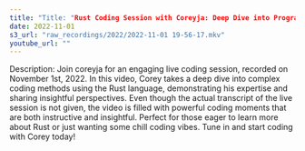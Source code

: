 ```yaml
---
title: "Title: "Rust Coding Session with Coreyja: Deep Dive into Programming"
date: 2022-11-01
s3_url: "raw_recordings/2022/2022-11-01 19-56-17.mkv"
youtube_url: ""
---
```



Description: 
Join coreyja for an engaging live coding session, recorded on November 1st, 2022. In this video, Corey takes a deep dive into complex coding methods using the Rust language, demonstrating his expertise and sharing insightful perspectives. Even though the actual transcript of the live session is not given, the video is filled with powerful coding moments that are both instructive and insightful. Perfect for those eager to learn more about Rust or just wanting some chill coding vibes. Tune in and start coding with Corey today!

